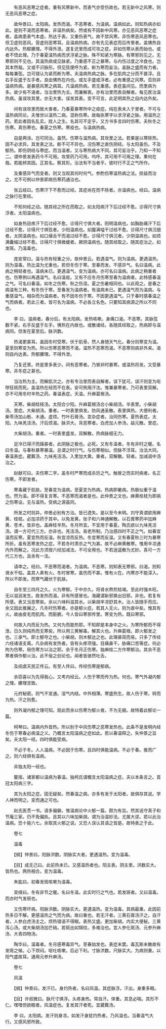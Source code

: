 <!-- { "loadSidebar": true } -->
　　有恶风恶寒之症者。重有风寒新中。而表气亦受伤故也。若无新中之风寒。则无恶风恶寒之症。

　　故仲景曰。太阳病。发热而渴。不恶寒者。为温病。温病如此。则知热病亦如此。是则不渴而恶寒者。非温热病矣。然或有不因新中风寒。亦见恶风恶寒之症者。盖病患表气本虚。热达于表。又重伤表气。故不禁风寒。非伤寒恶风恶寒也。但卫虚则恶风。营虚则恶寒耳。且温病热病。亦有先见表症而后传里者。盖怫热自内达外。热郁腠理。不得外泄。遂复还里而成可攻之症。非如伤寒从表而始也。或者不悟此理。乃于春夏温热病而求浮紧之脉。殊不知紧为寒脉。有寒邪则见之。无寒邪则不见也。其温热病或见脉紧。乃重感不正之暴寒。与内伤过度之冷食也。岂其本然哉。又或不识脉形。但见弦便呼为紧。断为寒而妄治。盖脉之盛而有力者。每每兼弦。岂可错认为紧而断为寒。夫温病热病之脉。多在肌肉之分而不甚浮。且右手反盛于左手者。良由怫热在内也。或左手盛或浮者。必有重感之风寒。否则非温病热病。是暴感风寒之病耳。凡温病热病。若无重感。表症虽间见。而里病为多。故少有不渴者。当治里热为主。而兼解表。亦有治里而表自解者。每见医治温热病。虽误攻其里。亦无大害。误发其表。变不可言。此足明其热之自内达外矣。

　　间有误攻里而致大害者。乃春夏暴寒所中之疫症。纯在表未入于里者。不可与温热病同论。夫惟世以温热二病。混称伤寒。故每执寒字以求浮紧之脉。用温热之药。若此者因名乱实。戕人之生。名其可不定乎。又方书多言四时伤寒。夫秋冬之伤寒。真伤寒也。春夏之伤寒。寒疫也。与温病热病。

　　自是两涂。岂可同治。虽然。伤寒与温热病。其攻里之法。若果是以寒除热。固不必求异。其发表之法。断不可不异也。况伤寒之直伤阴经。与太阳虽伤。不及郁热。即伤阴经与寒症。而当温者。又与寒热病大不同。其可妄治乎。乃知一不知二。谓仲景发表药今不可用。攻里药乃可用。呜呼。其可用不可用之理。果何在哉。若能辨其因。正其名。察其形。治法有不当者乎。彼时行不正之气所作。

　　及重感异气而变者。则又当观其何时何气。参酌伤寒温热病之法。损益而治之。尤不可例以仲景即病伤寒药通治也。

　　张云岐曰。伤寒汗下不愈而过经。其症尚在而不除者。亦温病也。经曰。温病之脉行在里经。

　　不知何经之动。随其经之所在而取之。如太阳病汗下后过经不愈。诊得尺寸俱浮者。太阳温病也。

　　如身热目疼汗下后过经不愈。诊得尺寸俱大者。阳明温病也。如胸胁痛汗下后过经不愈。诊得尺寸俱弦者。少阳温病也。如腹满嗌干过经不愈。诊得尺寸俱沉细者。太阴温病也。如口燥舌干而渴过经不愈。诊得尺寸俱沉者。少阴温病也。如烦满囊缩过经不愈。诊得尺寸俱微缓者。厥阴温病也。随其经取之。随其症治之。如发斑。乃温毒也。

　　庞安常曰。温与热有轻重之分。故仲景云。若遇温气。则为温病。更遇温热。则为温毒。热比温为尤重也。若但冬伤于寒。至春而发。不感异气。名曰温病。此病之稍轻者也。温病未已。更遇温气。变为温病。亦可名曰温病。此病之稍重者也。伤寒例以再遇温气。名曰温疫。又有不应冬月伤寒至春为温病者。此特感春温之气。可名曰春温。如冬之伤寒。秋之伤湿。夏之伤暑相同也。以此观之。是春之病温有三种。有冬伤于寒。至春发为温病者。有温病未已。更遇温气而为温病。与重感温气。相杂而为温病者。有不因冬伤于寒。不因更遇温气。只于春时感春温之气而病者。若此三者。皆可名为温病。不必各立名色。只要知其病源之所以不同也。

　　李 曰。温病者。春分后。有太阳病。发热咳嗽。身痛口渴。不恶寒。其脉弦数不紧。右手反盛于左手。怫热在内故也。或散诸经。各随其经取之。热病即与温病同。但发在夏至后。脉洪数。

　　热渴更甚耳。虽因冬时受寒。伏于肌骨。然人身随天气化。春分则寒变为温。夏至则寒变为热。所以伤寒恶寒而不渴。温热不恶寒而渴。不恶寒则病非外来。渴则自内达表。热郁腠理。不得外泄。

　　乃复还里。终是里多表少。间有恶寒者。乃冒非时暴寒。或温热将发。又受暴寒。非冬症之甚也。

　　当治热为主。而解肌次之。亦有专治里而表自解者。误下犹可。误汗则变为呕哕狂斑而死。盖温热在经而不在表。安可例用汗法。惟兼暴寒者。乃可表里双解。亦不可用冬时辛热之药。春温表症。天温。升麻葛根汤。

　　天寒。柴胡桂枝汤。太阳合少阳。升麻葛根汤合小柴胡汤。半表里。小柴胡汤。里症。大柴胡汤。重者。一时表里俱发。防风通圣散。表里俱热。大便利者。柴苓汤加山栀、木通。虚烦。竹叶石膏汤。变杂症者。治同伤寒。夏热表症。太阳。九味羌活汤。汗后烦渴。脉洪大。背恶寒者。白虎加人参汤。益元散。里症。

　　大柴胡汤。重者。一时表里盛发。双解散。热病脉细无力。

　　足冷已得汗而躁甚者。此阴脉之极也。必死。又有冬温者。冬有非时之暖。名曰冬温。与春秋暴寒暴温。总谓之时行气。与伤寒相似。但脉不浮耳。治法大同。春温表症。葳蕤汤、九味羌活汤。入里加大黄。重者。双解散。轻者。加减调中汤治之。

　　赵献可曰。夫伤寒二字。盖冬时严寒而成杀厉之气。触冒之而实时病者。名正伤寒。不即发者。

　　寒毒藏于肌肤。至春变为温病。至夏变为热病。热病即暑病。热极似重于温也。然为温。即不得复言寒。不恶寒而渴者是也。此仲景之文也。麻黄桂枝为即病之伤寒设。无与温热。受病之源虽同。

　　所发之时则异。仲景必别有方治。皆已遗失。是以至今未明。刘守真谓欲用麻黄、桂枝。必加凉药于其中。以免发黄。张子和六神通解散。以石膏寒药中加麻黄、苍术。皆非也。盖麻桂辛热。冬月所宜。不宜用于春夏。陶氏欲以九味羌活汤。谓一方可代三方。亦非也。羌活汤。易老所制。乃治感四时不正之气。如春宜温而反寒。夏宜热而反温。秋宜凉而反热。冬宜寒而反温。又有春夏秋三时为暴寒所折。虽有恶寒发热之症。不若冬时肃杀之气为甚。故不必麻黄散寒。惟用辛凉通内外而解之。况此方须按六经加减法。不可全用也。不若逍遥散为尤妙。真可一方代三方也。且余有一法。

　　请申之。经曰。不恶寒而渴者。为温病。不恶寒。则知表无寒邪。曰渴。则知肾水干枯。盖其人素有火。冬时冒寒。虽伤而不甚。惟有火在。内寒亦不能深入。所以不即发。而寒气藏伏于肌肤。

　　自冬至三四月之久。火为寒郁。于中亦久。将肾水熬煎枯竭。至此时强木旺。无以滋润发生。故发热而渴。非有所感冒也。海藏谓新邪换出旧邪。非也。若复有所感。表又当恶寒矣。余以六味料滋其水。以柴胡辛凉舒其木。治人皆随手而应。余又因此推展之。凡冬时伤寒者。亦是郁火症。若其人无火。则为直中矣。惟其有火。故由皮毛而肌肉。而脏腑。今人皆曰寒邪传里。寒变为热。既曰寒邪。

　　何故入内而反为热。又何为而能热耶。不知即是本身中之火。为寒所郁而不得泄。日久则纯热而无寒矣。所以用三黄解毒。解其火也。升麻葛根。即火郁发之也。三承气。即土郁夺之也。小柴胡。则木郁达之也。此理甚简而易。只多了传经六经诸语支离。凡杂病有发热者。皆有头疼项强。目痛鼻干。胁痛口苦等症。何必拘为伤寒。局伤寒方以治之耶。余于冬月正伤寒。独麻桂二方作寒郁治。其余不恶寒者俱作郁火治。此不佞之创论也。闻者皆骇然吐舌。

　　及阅虞天民正传云。有至人传曰。传经伤寒是郁病。

　　余窃喜以为先得我心。又考内经云。人伤于寒而传为热。何也。寒气外凝内郁之理。腠理坚致。

　　元府秘密。则气不宣通。湿气内结。中外相薄。寒盛热生。故人伤于寒。转而为热。汗之则愈。

　　则外凝内郁之理可知。观此而余以伤寒为郁火者。不为无据。故特着此郁论一篇。

　　柯琴曰。温病内外皆热。所以别于中风伤寒之恶寒发热也。此条不是发明内经冬伤于寒春必病温之义。乃概言太阳温病之症如此。若以春温释之。失仲景之旨矣。夫太阳一经。四时俱能受病。

　　不必于冬。人人温病。不必因于伤寒。且四时俱能温病。不必于春。推而广之。则六经俱有温病。

　　非独太阳一经也。

　　鳌按。诸家都以温病为春温。独柯氏谓概言太阳温病之症。夫以本条言之。首冠太阳病三字。

　　其为太阳之症。固无疑矣。然春温之病。亦多有发于太阳者。故俱存其说。学人神而明之。变而通之可也。

　　赵氏医贯一书。语多偏僻。惟温病论中火郁一篇。颇为有旨。然其诋守真子和节庵三家。仍不免偏执。且其以六味加柴胡。谓为治温妙法。尤属大谬。若以此治温病。恐十毙六七。余取其火郁之说。又恐人误认其语之皆是。故特表之于此。

　　卷七

　　温毒

　　【纲】仲景曰。阳脉洪数。阴脉实大者。更遇温热。变为温毒。

　　【目】成无己曰。此前热未已。又感温热者也。阳主表。阴主里。洪数实大。皆热也。两热相合。变为温毒。

　　朱肱曰。初春发斑咳嗽为温毒。

　　吴绶曰。冬有非节之暖。名曰冬温。此实时行之气也。若发斑者。又曰温毒。而亦时气发斑也。

　　又伤寒坏病。阳脉洪数。阴脉实大。更遇温热。变为温毒。其病最重。此因前热多日不解。更感温热之气而为病。故曰重也。若无汗者。三黄石膏汤汗之。自汗者。人参白虎汤主之。烦热错语不得眠。表热又盛。更加柴胡。内实大便秘。三黄泻心汤。或大柴胡汤加芒硝。若斑出如锦纹。多难治也。宜人参化斑汤、元参升麻汤、大青四物汤。

　　陶华曰。温毒者。冬月感寒毒异气。至春始发也。表症未罢。毒瓦斯未散故有发斑之候。心下烦闷。呕吐咳嗽。后必下利。寸脉洪数。尺脉实大。为病则重。以阳气盛故耳。通用元参升麻汤。

　　卷七

　　风温

　　【纲】仲景曰。发汗已。身灼热者。名曰风温。其症脉浮。汗出。身重多眠。

　　【目】许叔微曰。脉尺寸俱浮。头疼身热。常自汗。体重。其息必喘。其形不仁。嘿嘿但欲眠者。风温症也。复发其汗者死。宜葳蕤汤。

　　李 曰。太阳病。发汗则身凉。如发汗身犹灼热者。乃风温也。当春温气大行。又感风邪所致。


